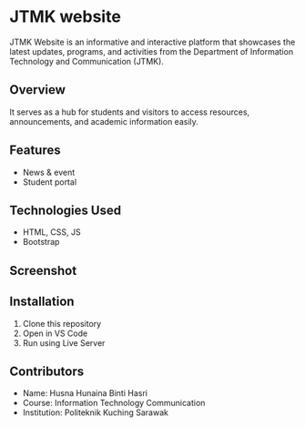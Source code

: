 # JTMK website
JTMK Website is an informative and interactive platform that showcases the latest updates, programs, and activities from the Department of Information Technology and Communication (JTMK). 


## Overview
It serves as a hub for students and visitors to access resources, announcements, and academic information easily.

## Features
- News & event
- Student portal

## Technologies Used
- HTML, CSS, JS
- Bootstrap

## Screenshot




## Installation
1. Clone this repository
2. Open in VS Code
3. Run using Live Server


## Contributors
- Name: Husna Hunaina Binti Hasri
- Course: Information Technology Communication
- Institution: Politeknik Kuching Sarawak



